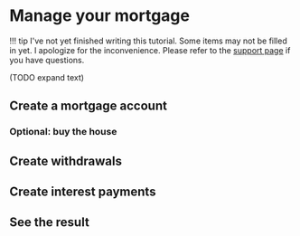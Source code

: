 # Manage your mortgage

!!! tip
    I've not yet finished writing this tutorial. Some items may not be filled in yet. I apologize for the inconvenience. Please refer to the [support page](../../references/support.md) if you have questions.

(TODO expand text)

## Create a mortgage account

### Optional: buy the house

## Create withdrawals

## Create interest payments

## See the result 


